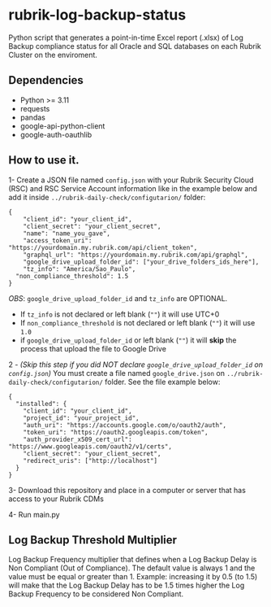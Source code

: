 # rubrik-log-backup-status

Python script that generates a point-in-time Excel report (.xlsx) of Log Backup compliance status for all Oracle and SQL databases on each Rubrik Cluster on the enviroment.

## Dependencies

- Python >= 3.11
- requests
- pandas
- google-api-python-client
- google-auth-oauthlib

## How to use it.

1- Create a JSON file named `config.json` with your Rubrik Security Cloud (RSC) and RSC Service Account information like in the example below and add it inside `../rubrik-daily-check/configutarion/` folder:

```
{
	"client_id": "your_client_id",
	"client_secret": "your_client_secret",
	"name": "name_you_gave",
	"access_token_uri": "https://yourdomain.my.rubrik.com/api/client_token",
	"graphql_url": "https://yourdomain.my.rubrik.com/api/graphql",
	"google_drive_upload_folder_id": ["your_drive_folders_ids_here"],
	"tz_info": "America/Sao_Paulo",
  "non_compliance_threshold": 1.5
}
```

_OBS_: `google_drive_upload_folder_id` and `tz_info` are OPTIONAL.

- If `tz_info` is not declared or left blank (`""`) it will use UTC+0
- If `non_compliance_threshold` is not declared or left blank (`""`) it will use `1.0`
- if `google_drive_upload_folder_id` or left blank (`""`) it will **skip** the process that upload the file to Google Drive

2 - _(Skip this step if you did NOT declare `google_drive_upload_folder_id` on `config.json`)_
You must create a file named `google_drive.json` on `../rubrik-daily-check/configutarion/` folder. See the file example below:

```
{
  "installed": {
    "client_id": "your_client_id",
    "project_id": "your_project_id",
    "auth_uri": "https://accounts.google.com/o/oauth2/auth",
    "token_uri": "https://oauth2.googleapis.com/token",
    "auth_provider_x509_cert_url": "https://www.googleapis.com/oauth2/v1/certs",
    "client_secret": "your_client_secret",
    "redirect_uris": ["http://localhost"]
  }
}
```

3- Download this repository and place in a computer or server that has access to your Rubrik CDMs

4- Run main.py

## Log Backup Threshold Multiplier

Log Backup Frequency multiplier that defines when a Log Backup Delay is Non Compliant (Out of Compliance).
The default value is always 1 and the value must be equal or greater than 1. 
Example: increasing it by 0.5 (to 1.5) will make that the Log Backup Delay has to be 1.5 times higher the Log Backup Frequency to be considered Non Compliant.
